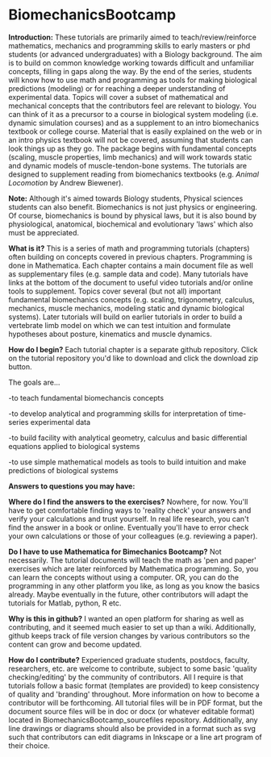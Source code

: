 BiomechanicsBootcamp
====================
<b>Introduction:</b>
These tutorials are primarily aimed to teach/review/reinforce mathematics, mechanics and programming skills to early masters or phd students (or advanced undergraduates) with a Biology background. The aim is to build on common knowledge working towards difficult and unfamiliar concepts, filling in gaps along the way. By the end of the series, students will know how to use math and programming as tools for making biological predictions (modeling) or for reaching a deeper understanding of experimental data.  Topics will cover a subset of mathematical and mechanical concepts that the contributors feel are relevant to biology.  You can think of it as a precursor to a course in biological system modeling (i.e. dynamic simulation courses) and as a supplement to an intro biomechanics textbook or college course. Material that is easily explained on the web or in an intro physics textbook will not be covered, assuming that students can look things up as they go. The package begins with fundamental concepts (scaling, muscle properties, limb mechanics) and will work towards static and dynamic models of muscle-tendon-bone systems. The tutorials are designed to supplement reading from biomechanics textbooks (e.g. <i>Animal Locomotion</i> by Andrew Biewener).     

<b>Note:</b> Although it's aimed towards Biology students, Physical sciences students can also benefit. Biomechanics is not just physics or engineering. Of course, biomechanics is bound by physical laws, but it is also bound by physiological, anatomical, biochemical and evolutionary 'laws' which also must be appreciated.

<b>What is it?</b>
This is a series of math and programming tutorials (chapters) often building on concepts covered in previous chapters. Programming is done in Mathematica. Each chapter contains a main document file as well as supplementary files (e.g. sample data and code).  Many tutorials have links at the bottom of the document to useful video tutorials and/or online tools to supplement.  Topics cover several (but not all) important fundamental biomechanics concepts (e.g. scaling, trigonometry, calculus, mechanics, muscle mechanics, modeling static and dynamic biological systems).  Later tutorials will build on earlier tutorials in order to build a vertebrate limb model on which we can test intuition and formulate hypotheses about posture, kinematics and muscle dynamics.

<b>How do I begin?</b>
Each tutorial chapter is a separate github repository. Click on the tutorial repository you'd like to download and click the download zip button.

The goals are...

-to teach fundamental biomechancis concepts

-to develop analytical and programming skills for interpretation of time-series experimental data

-to build facility with analytical geometry, calculus and basic differential equations applied to biological systems

-to use simple mathematical models as tools to build intuition and make predictions of biological systems

<b>Answers to questions you may have:</b>

<b>Where do I find the answers to the exercises?</b>
Nowhere, for now. You'll have to get comfortable finding ways to 'reality check' your answers and verify your calculations and trust yourself. In real life research, you can't find the answer in a book or online. Eventually you'll have to error check your own calculations or those of your colleagues (e.g. reviewing a paper).  

<b>Do I have to use Mathematica for Bimechanics Bootcamp?</b>
Not necessarily. The tutorial documents will teach the math as 'pen and paper' exercises which are later reinforced by Mathematica programming.  So, you can learn the concepts without using a computer.  OR, you can do the programming in any other platform you like, as long as you know the basics already.  Maybe eventually in the future, other contributors will adapt the tutorials for Matlab, python, R etc. 


<b>Why is this in github?</b>
I wanted an open platform for sharing as well as contributing, and it seemed much easier to set up than a wiki.  Additionally, github keeps track of file version changes by various contributors so the content can grow and become updated. 

<b>How do I contribute?</b>
Experienced graduate students, postdocs, faculty, researchers, etc. are welcome to contribute, subject to some basic 'quality checking/editing' by the community of contributors.  All I require is that tutorials follow a basic format (templates are provided) to keep consistency of quality and 'branding' throughout.  More information on how to become a contributor will be forthcoming.  All tutorial files will be in PDF format, but the document source files will be in doc or docx (or whatever editable format) located in BiomechanicsBootcamp_sourcefiles repository.  Additionally, any line drawings or diagrams should also be provided in a format such as svg such that contributors can edit diagrams in Inkscape or a line art program of their choice.  


